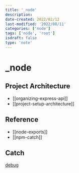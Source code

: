 ```yaml
---
title: '_node'
description:
date-created: 2022/02/12
last-modified: '2022/08/11'
categories: ['node']
tags: ['node', 'root']
isdraft: false
type: 'note'
---
```


# \_node

## Project Architecture

- [[organizing-express-api]]
- [[project-setup-architecture]]

## Reference

- [[node-exports]]
- [[npm-catch]]

## Catch

[debug](https://www.npmjs.com/package/debug)
